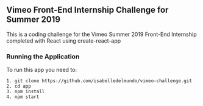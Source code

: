 ## Vimeo Front-End Internship Challenge for Summer 2019

This is a coding challenge for the Vimeo Summer 2019 Front-End Internship completed with React using create-react-app

### Running the Application
To run this app you need to:

```
1. git clone https://github.com/isabelledelmundo/vimeo-challenge.git
2. cd app
3. npm install
4. npm start
```



